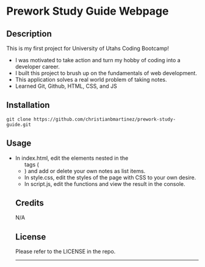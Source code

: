 # Prework Study Guide Webpage

## Description

This is my first project for University of Utahs Coding Bootcamp!

- I was motivated to take action and turn my hobby of coding into a developer career.
- I built this project to brush up on the fundamentals of web development.
- This application solves a real world problem of taking notes.
- Learned Git, Github, HTML, CSS, and JS

## Installation

`git clone https://github.com/christianbmartinez/prework-study-guide.git`

## Usage

- In index.html, edit the elements nested in the <ul> tags (<li>) and add or delete your own notes as list items.
- In style.css, edit the styles of the page with CSS to your own desire.
- In script.js, edit the functions and view the result in the console.

## Credits

N/A

## License

Please refer to the LICENSE in the repo.

---
